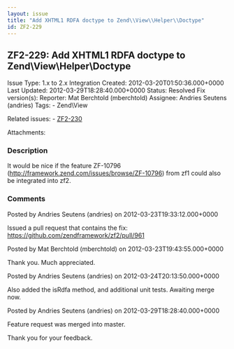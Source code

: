 ```yaml
---
layout: issue
title: "Add XHTML1 RDFA doctype to Zend\\View\\Helper\\Doctype"
id: ZF2-229
---
```


ZF2-229: Add XHTML1 RDFA doctype to Zend\\View\\Helper\\Doctype
---------------------------------------------------------------

 Issue Type: 1.x to 2.x Integration Created: 2012-03-20T01:50:36.000+0000 Last Updated: 2012-03-29T18:28:40.000+0000 Status: Resolved Fix version(s): 
 Reporter:  Mat Berchtold (mberchtold)  Assignee:  Andries Seutens (andries)  Tags: - Zend\\View
 
 Related issues: - [ZF2-230](/issues/browse/ZF2-230)
 
 Attachments: 
### Description

It would be nice if the feature ZF-10796 (<http://framework.zend.com/issues/browse/ZF-10796>) from zf1 could also be integrated into zf2.

 

 

### Comments

Posted by Andries Seutens (andries) on 2012-03-23T19:33:12.000+0000

Issued a pull request that contains the fix: <https://github.com/zendframework/zf2/pull/961>

 

 

Posted by Mat Berchtold (mberchtold) on 2012-03-23T19:43:55.000+0000

Thank you. Much appreciated.

 

 

Posted by Andries Seutens (andries) on 2012-03-24T20:13:50.000+0000

Also added the isRdfa method, and additional unit tests. Awaiting merge now.

 

 

Posted by Andries Seutens (andries) on 2012-03-29T18:28:40.000+0000

Feature request was merged into master.

Thank you for your feedback.

 

 